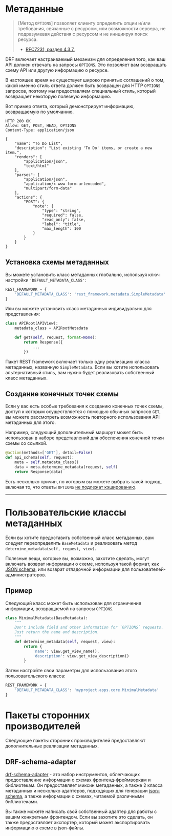 <!-- TRANSLATED by md-translate -->
# Метаданные

> [Метод `OPTIONS`] позволяет клиенту определить опции и/или требования, связанные с ресурсом, или возможности сервера, не подразумевая действия с ресурсом и не инициируя поиск ресурса.
>
> - [RFC7231, раздел 4.3.7.](https://tools.ietf.org/html/rfc7231#section-4.3.7)

DRF включает настраиваемый механизм для определения того, как ваш API должен отвечать на запросы `OPTIONS`. Это позволяет вам возвращать схему API или другую информацию о ресурсе.

В настоящее время не существует широко принятых соглашений о том, какой именно стиль ответа должен быть возвращен для HTTP `OPTIONS` запросов, поэтому мы предоставляем специальный стиль, который возвращает некоторую полезную информацию.

Вот пример ответа, который демонстрирует информацию, возвращаемую по умолчанию.

```http
HTTP 200 OK
Allow: GET, POST, HEAD, OPTIONS
Content-Type: application/json

{
    "name": "To Do List",
    "description": "List existing 'To Do' items, or create a new item.",
    "renders": [
        "application/json",
        "text/html"
    ],
    "parses": [
        "application/json",
        "application/x-www-form-urlencoded",
        "multipart/form-data"
    ],
    "actions": {
        "POST": {
            "note": {
                "type": "string",
                "required": false,
                "read_only": false,
                "label": "title",
                "max_length": 100
            }
        }
    }
}
```

## Установка схемы метаданных

Вы можете установить класс метаданных глобально, используя ключ настройки `'DEFAULT_METADATA_CLASS'`:

```python
REST_FRAMEWORK = {
    'DEFAULT_METADATA_CLASS': 'rest_framework.metadata.SimpleMetadata'
}
```

Или вы можете установить класс метаданных индивидуально для представления:

```python
class APIRoot(APIView):
    metadata_class = APIRootMetadata

    def get(self, request, format=None):
        return Response({
            ...
        })
```

Пакет REST framework включает только одну реализацию класса метаданных, названную `SimpleMetadata`. Если вы хотите использовать альтернативный стиль, вам нужно будет реализовать собственный класс метаданных.

## Создание конечных точек схемы

Если у вас есть особые требования к созданию конечных точек схемы, доступ к которым осуществляется с помощью обычных запросов `GET`, вы можете рассмотреть возможность повторного использования API метаданных для этого.

Например, следующий дополнительный маршрут может быть использован в наборе представлений для обеспечения конечной точки схемы со ссылкой.

```python
@action(methods=['GET'], detail=False)
def api_schema(self, request):
    meta = self.metadata_class()
    data = meta.determine_metadata(request, self)
    return Response(data)
```

Есть несколько причин, по которым вы можете выбрать такой подход, включая то, что ответы `OPTIONS` [не подлежат кэшированию](https://www.mnot.net/blog/2012/10/29/NO_OPTIONS).

---

# Пользовательские классы метаданных

Если вы хотите предоставить собственный класс метаданных, вам следует переопределить `BaseMetadata` и реализовать метод `determine_metadata(self, request, view)`.

Полезные вещи, которые вы, возможно, захотите сделать, могут включать возврат информации о схеме, используя такой формат, как [JSON schema](https://json-schema.org/), или возврат отладочной информации для пользователей-администраторов.

## Пример

Следующий класс может быть использован для ограничения информации, возвращаемой на запросы `OPTIONS`.

```python
class MinimalMetadata(BaseMetadata):
    """
    Don't include field and other information for `OPTIONS` requests.
    Just return the name and description.
    """
    def determine_metadata(self, request, view):
        return {
            'name': view.get_view_name(),
            'description': view.get_view_description()
        }
```

Затем настройте свои параметры для использования этого пользовательского класса:

```python
REST_FRAMEWORK = {
    'DEFAULT_METADATA_CLASS': 'myproject.apps.core.MinimalMetadata'
}
```

# Пакеты сторонних производителей

Следующие пакеты сторонних производителей предоставляют дополнительные реализации метаданных.

## DRF-schema-adapter

[drf-schema-adapter](https://github.com/drf-forms/drf-schema-adapter) - это набор инструментов, облегчающих предоставление информации о схемах фронтенд-фреймворкам и библиотекам. Он предоставляет миксин метаданных, а также 2 класса метаданных и несколько адаптеров, подходящих для генерации [json-schema](https://json-schema.org/), а также информации о схемах, читаемой различными библиотеками.

Вы также можете написать свой собственный адаптер для работы с вашим конкретным фронтендом. Если вы захотите это сделать, он также предоставляет экспортер, который может экспортировать информацию о схеме в json-файлы.
